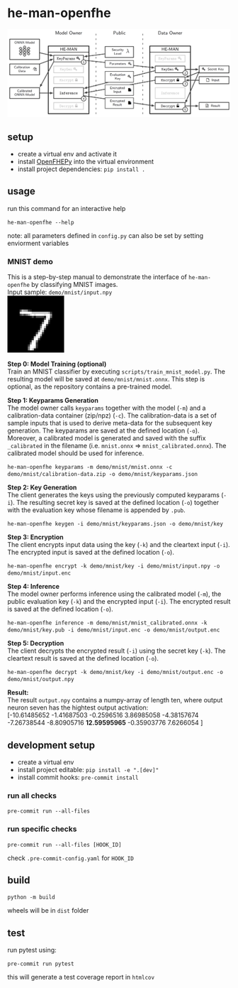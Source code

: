 # he-man-openfhe
![Architecture](img/architecture.PNG)

## setup
- create a virtual env and activate it
- install [OpenFHEPy](https://github.com/LinusHenke99/OpenFHEPy) into the virtual environment
- install project dependencies: `pip install .`

## usage
run this command for an interactive help
```
he-man-openfhe --help
```

note:
all parameters defined in `config.py` can also be set by setting enviorment variables

### MNIST demo
This is a step-by-step manual to demonstrate the interface of `he-man-openfhe` by classifying MNIST images.<br/>
Input sample: `demo/mnist/input.npy`<br/>
![MNIST-sample-input](img/mnist_input.png)


**Step 0: Model Training (optional)**<br/>
Train an MNIST classifier by executing `scripts/train_mnist_model.py`. The resulting model will be saved at `demo/mnist/mnist.onnx`. This step is optional, as the repository contains a pre-trained model.

**Step 1: Keyparams Generation**<br/>
The model owner calls `keyparams` together with the model (`-m`) and a calibration-data container (zip/npz) (`-c`). The calibration-data is a set of sample inputs that is used to derive meta-data for the subsequent key generation. The keyparams are saved at the defined location (`-o`). Moreover, a calibrated model is generated and saved with the suffix `_calibrated` in the filename (i.e. `mnist.onnx` => `mnist_calibrated.onnx`). The calibrated model should be used for inference.
```
he-man-openfhe keyparams -m demo/mnist/mnist.onnx -c demo/mnist/calibration-data.zip -o demo/mnist/keyparams.json
```

**Step 2: Key Generation**<br/>
The client generates the keys using the previously computed keyparams (`-i`). The resulting secret key is saved at the defined location (`-o`) together with the evaluation key whose filename is appended by `.pub`.
```
he-man-openfhe keygen -i demo/mnist/keyparams.json -o demo/mnist/key
```

**Step 3: Encryption**<br/>
The client encrypts input data using the key (`-k`) and the cleartext input (`-i`). The encrypted input is saved at the defined location (`-o`).
```
he-man-openfhe encrypt -k demo/mnist/key -i demo/mnist/input.npy -o demo/mnist/input.enc
```

**Step 4: Inference**<br/>
The model owner performs inference using the calibrated model (`-m`), the public evaluation key (`-k`) and the encrypted input (`-i`). The encrypted result is saved at the defined location (`-o`).
```
he-man-openfhe inference -m demo/mnist/mnist_calibrated.onnx -k demo/mnist/key.pub -i demo/mnist/input.enc -o demo/mnist/output.enc
```

**Step 5: Decryption**<br/>
The client decrypts the encrypted result (`-i`) using the secret key (`-k`). The cleartext result is saved at the defined location (`-o`).
```
he-man-openfhe decrypt -k demo/mnist/key -i demo/mnist/output.enc -o demo/mnist/output.npy
```

**Result:**<br/>
The result `output.npy` contains a numpy-array of length ten, where output neuron seven has the hightest output activation:<br/>
[-10.61485652  -1.41687503  -0.2596516    3.86985058  -4.38157674<br/>
  -7.26738544  -8.80905716  **12.59595965**  -0.35903776   7.6266054 ]

## development setup

- create a virtual env
- install project editable: `pip install -e ".[dev]"`
- install commit hooks: `pre-commit install`

### run all checks
```
pre-commit run --all-files
```
### run specific checks
```
pre-commit run --all-files [HOOK_ID]
```

check `.pre-commit-config.yaml` for `HOOK_ID`

## build
```
python -m build
```
wheels will be in `dist` folder

## test
run pytest using:
```
pre-commit run pytest
```
this will generate a test coverage report in `htmlcov`
